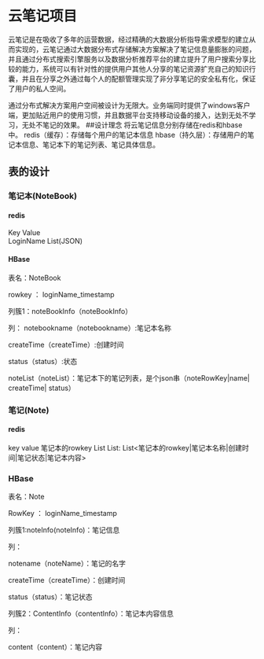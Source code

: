 # 云笔记项目
   云笔记是在吸收了多年的运营数据，经过精确的大数据分析指导需求模型的建立从而实现的，云笔记通过大数据分布式存储解决方案解决了笔记信息量膨胀的问题，并且通过分布式搜索引擎服务以及数据分析推荐平台的建立提升了用户搜索分享比较的能力，系统可以有针对性的提供用户其他人分享的笔记资源扩充自己的知识行囊，并且在分享之外通过每个人的配额管理实现了非分享笔记的安全私有化，保证了用户的私人空间。
   
   通过分布式解决方案用户空间被设计为无限大。业务端同时提供了windows客户端，更加贴近用户的使用习惯，并且数据平台支持移动设备的接入，达到无处不学习，无处不笔记的效果。
##设计理念
   将云笔记信息分别存储在redis和hbase中。
   redis（缓存）：存储每个用户的笔记本信息
   hbase（持久层）：存储用户的笔记本信息、笔记本下的笔记列表、笔记具体信息。
## 表的设计
### 笔记本(NoteBook)
#### redis
  Key      	Value       
  LoginName	List<NoteBook>(JSON)

#### HBase
表名：NoteBook

rowkey ：  loginName_timestamp

列簇1：noteBookInfo（noteBookInfo）

列：
notebookname（notebookname）:笔记本名称

createTime（createTime）:创建时间

status（status）:状态

noteList（noteList）：笔记本下的笔记列表，是个json串（noteRowKey|name| createTime| status）  

### 笔记(Note)
#### redis
   key                 value
   笔记本的rowkey        List<String>
   List<String>: List<笔记本的rowkey|笔记本名称|创建时间|笔记状态|笔记本内容>
### HBase
表名：Note

RowKey ： loginName_timestamp

列簇1:noteInfo(noteInfo)：笔记信息

列： 

notename（noteName）：笔记的名字

createTime（createTime）：创建时间

status（status）：笔记状态    

列簇2：ContentInfo（contentInfo）：笔记本内容信息

列：

content（content）：笔记内容
